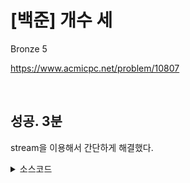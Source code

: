 # [백준] 개수 세

Bronze 5

https://www.acmicpc.net/problem/10807

<br>

## 성공. 3분

stream을 이용해서 간단하게 해결했다.

<details><summary>소스코드</summary>

```java
import java.io.*;
import java.util.*;

public class Main {

    void run() throws Exception {
        BufferedReader br = new BufferedReader(new InputStreamReader(System.in));

        int N = Integer.parseInt(br.readLine());
        int[] arr = Arrays.stream(br.readLine().split(" ")).mapToInt(Integer::parseInt).toArray();
        int v = Integer.parseInt(br.readLine());

        int answer = Arrays.stream(arr).filter(a -> a == v).reduce(0, (a, b) -> a + 1);
        System.out.println(answer);

        br.close();
    }

    public static void main(String[] args) throws Exception {
        new Main().run();
    }
}
```

</details>